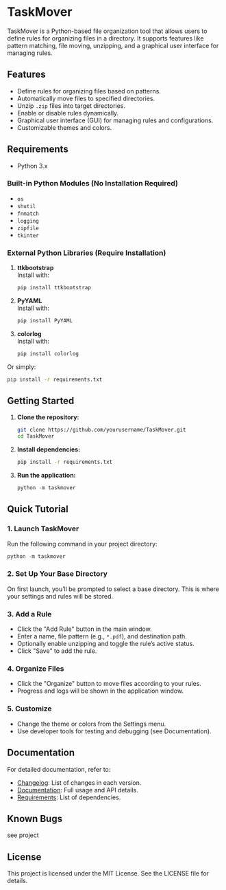 # TaskMover

TaskMover is a Python-based file organization tool that allows users to define rules for organizing files in a directory. It supports features like pattern matching, file moving, unzipping, and a graphical user interface for managing rules.

## Features

- Define rules for organizing files based on patterns.
- Automatically move files to specified directories.
- Unzip `.zip` files into target directories.
- Enable or disable rules dynamically.
- Graphical user interface (GUI) for managing rules and configurations.
- Customizable themes and colors.

## Requirements

- Python 3.x

### Built-in Python Modules (No Installation Required)

- `os`
- `shutil`
- `fnmatch`
- `logging`
- `zipfile`
- `tkinter`

### External Python Libraries (Require Installation)

1. **ttkbootstrap**  
   Install with:

   ```bash
   pip install ttkbootstrap
   ```

2. **PyYAML**  
   Install with:

   ```bash
   pip install PyYAML
   ```

3. **colorlog**  
   Install with:

   ```bash
   pip install colorlog
   ```

Or simply:

```bash
pip install -r requirements.txt
```

## Getting Started

1. **Clone the repository:**

   ```bash
   git clone https://github.com/yourusername/TaskMover.git
   cd TaskMover
   ```

2. **Install dependencies:**

   ```bash
   pip install -r requirements.txt
   ```

3. **Run the application:**

   ```powershell
   python -m taskmover
   ```

## Quick Tutorial

### 1. Launch TaskMover

Run the following command in your project directory:

```powershell
python -m taskmover
```

### 2. Set Up Your Base Directory

On first launch, you’ll be prompted to select a base directory. This is where your settings and rules will be stored.

### 3. Add a Rule

- Click the "Add Rule" button in the main window.
- Enter a name, file pattern (e.g., `*.pdf`), and destination path.
- Optionally enable unzipping and toggle the rule’s active status.
- Click "Save" to add the rule.

### 4. Organize Files

- Click the "Organize" button to move files according to your rules.
- Progress and logs will be shown in the application window.

### 5. Customize

- Change the theme or colors from the Settings menu.
- Use developer tools for testing and debugging (see Documentation).

## Documentation

For detailed documentation, refer to:

- [Changelog](./CHANGELOG.md): List of changes in each version.
- [Documentation](./DOCUMENTATION.md): Full usage and API details.
- [Requirements](./requirements.txt): List of dependencies.

## Known Bugs

see project 

## License

This project is licensed under the MIT License. See the LICENSE file for details.
